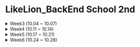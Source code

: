 # LikeLion_BackEnd School 2nd


<details><summary>  Week3 (10.04 ~ 10.07) </summary>

## 10 / 04 (Oct 4)
- Git, Git Hub, Source Tree
- Array
- 화폐 매수를 구하는 프로그램
- CodeUp
  - 1156 : 짝수와 홀수
  - 1161 : 홀수와 짝수 그리고 더하기
  - 1001 ~ 1010

## 10 / 05 (Oct 5)
- Intellij github
    + branch
    + git remote swap(main, master)
- Class 사용 이유
    + Constructor
    + calculator 구현
        
- Collection
    - List
        - ArrayList

- Dependency
- SOLID 원칙
- CodeUp (1011 ~ 1020)

## 10 / 06 (Oct 6)
- Collection
    - List
        - ArrayList
    - map
        - HashMap
    - set
        - HashSet
            
- File
    - Read
        - N Byte Read
        - Line Read
    - FileReader
    - BufferReader
- CodeUp (1021 ~ 1030)


## 10 / 07 (Oct 7)

  - 인구 이동 데이터 분석 프로젝트
    - 대용량 파일 읽기
    - Data analysis
    - 파일 생성 및 내용 작성
  - JavaScript 차트 작성
  - CodeUp (1031 ~ 1040)

</details>

<details><summary>  Week4 (10.11 ~ 10.14) </summary>

## 10 / 11 (Oct 11)
- AWS EC2
  - Docker install
  - MySql Docker로 띄우기
  - 3306 Port 열기

- DataBase(MySQL)
  - TABLE create, alter
  - Data Insert, Delete, Modify
  - Foreign Key, Primary Key
  - Auto Increment
 
 - CodeUp (1041 ~ 1050)
  

## 10 / 12 (Oct 12)
- DataBase (MySQL)
  - Data Insert
  - .sql script file create and load, insert
- File
  - 대용량 .csv File -> .sql File
- CodeUp (1051 ~ 1060)

## 10 / 13 (Oct 13)
- Algorithm
  - Bubble Sort
- DataBase
  - 대용량 파일 데이터 가공(파싱)
  - 데이터 Insert
- TDD
  - TDD방식의 이해
  - Test 하는방법
  
## 10 / 14 (Oct 14)
- Algorithm
  - Insertion Sort
- DataBase
  - SQL Query in Java
  - CRUD
  - Query
    - Count
    - Group By
    - Having
    - Order By
</details>

<details><summary>  Week5 (10.17 ~ 10.21) </summary>

## 10 / 17 (Oct 17)
- Algorithm
  - loop
- Java & Database
  - Mysql in docker & Java connection
    - DO, VO, DAO (Select, Insert)
  - Imformation security
    - Environment variables
  
## 10 / 18 (Oct 18)
- Algorithm
  - loop
  - Recursion Function
- Java & Database
  - method refactoring
  - Test
  - SOLID -> SRP
    - Separation of Concern
      - Abstract Class  
      - Interface 
      
## 10 / 19 (Oct 19)
- Algorithm
  - Stack & Stack implementation (Push, Pop)
- Java & Database
  - Separation of Concern
    - Interface
  - Factory
  - Singleton pattern
  - Spring
    - @Configuration, @Bean
    - Test
      - @ExtendWith, @ContextConfiguration, @Autowired
      
## 10 / 20 (Oct 20)
- Algorithm
  - Stack implementation (isEmpty, peek)
- Java & Database & Spring
  - deleteAll(), getCount() from Database(MySQL)
  - Drop vs Delete vs Truncate in MySQL TABLE
  - Exception Handling
    - Result Set is empty
  - Test in JUnit5
    - @BeforeEach, @Test, @After
    
## 10 / 21 (Oct 21)
- Algorithm
  - Stack Application in programmers
- Java & Database & Spring
  - repeat an exercise
    - Exception Handling
    - Test
    - Interface
    - refactoring
  - Strategy pattern
  
  </details>
  
  <details><summary>  Week6 (10.24 ~ 10.28) </summary>
  
  ## 10 / 24 (Oct 24)
  - Algorithm
    - DataStructure
      - Queue
      - Priority Queue
    - Programmers
      - k번째 수
      - 가장 큰 수
  - Java
    - Toby Spring3
      - Strategy pattern apply
      - jdbcContextWithStrategy & DataSource, DI
      - Annonymous Class
      - Separate jdbcContext, -> UserDao depend on jdbcContext
      - Template Callback
      - jdbcTemplate
      - remove duplicates
          
  ## 10 / 25 (Oct 25)
  
  - Algorithm
    - Hash, Hash Table
    - Programmers
      - 완주하지 못한 선수(https://school.programmers.co.kr/learn/courses/30/lessons/42576)
  - Java
    - Toby Spring repeat
      - Separation of Connection ~ JdbcTemplate & Test (https://github.com/KimKiheon/Toby_Spring)
      
